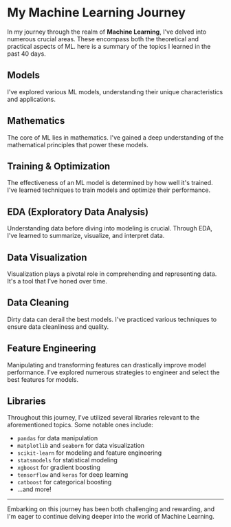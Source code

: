 # My Machine Learning Journey

In my journey through the realm of **Machine Learning**, I've delved into numerous crucial areas. These encompass both the theoretical and practical aspects of ML.
here is a summary of the topics I learned in the past 40 days.

## Models
I've explored various ML models, understanding their unique characteristics and applications.

## Mathematics
The core of ML lies in mathematics. I've gained a deep understanding of the mathematical principles that power these models.

## Training & Optimization
The effectiveness of an ML model is determined by how well it's trained. I've learned techniques to train models and optimize their performance.

## EDA (Exploratory Data Analysis)
Understanding data before diving into modeling is crucial. Through EDA, I've learned to summarize, visualize, and interpret data.

## Data Visualization
Visualization plays a pivotal role in comprehending and representing data. It's a tool that I've honed over time.

## Data Cleaning
Dirty data can derail the best models. I've practiced various techniques to ensure data cleanliness and quality.

## Feature Engineering
Manipulating and transforming features can drastically improve model performance. I've explored numerous strategies to engineer and select the best features for models.

## Libraries
Throughout this journey, I've utilized several libraries relevant to the aforementioned topics. Some notable ones include:
- `pandas` for data manipulation
- `matplotlib` and `seaborn` for data visualization
- `scikit-learn` for modeling and feature engineering
- `statsmodels` for statistical modeling
- `xgboost` for gradient boosting
- `tensorflow` and `keras` for deep learning
- `catboost` for categorical boosting
- ...and more!

---

Embarking on this journey has been both challenging and rewarding, and I'm eager to continue delving deeper into the world of Machine Learning.

